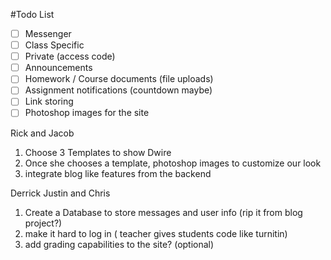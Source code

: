 #Todo List
- [ ] Messenger
- [ ] Class Specific
- [ ] Private (access code)
- [ ] Announcements
- [ ] Homework / Course documents (file uploads)
- [ ] Assignment notifications (countdown maybe)
- [ ] Link storing
- [ ] Photoshop images for the site

Rick and Jacob
1) Choose 3 Templates to show Dwire
2) Once she chooses a template, photoshop images to customize our look
3) integrate blog like features from the backend

Derrick Justin and Chris 
1) Create a Database to store messages and user info (rip it from blog project?)
2) make it hard to log in ( teacher gives students code like turnitin)
3) add grading capabilities to the site? (optional)
